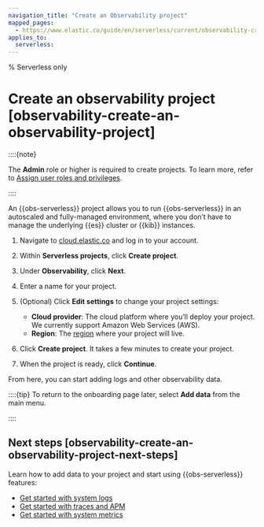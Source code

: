 ```yaml
---
navigation_title: "Create an Observability project"
mapped_pages:
  - https://www.elastic.co/guide/en/serverless/current/observability-create-an-observability-project.html
applies_to:
  serverless:
---
```


% Serverless only

# Create an observability project [observability-create-an-observability-project]


::::{note}

The **Admin** role or higher is required to create projects. To learn more, refer to [Assign user roles and privileges](../../../deploy-manage/users-roles/cloud-organization/manage-users.md#general-assign-user-roles).

::::


An {{obs-serverless}} project allows you to run {{obs-serverless}} in an autoscaled and fully-managed environment, where you don’t have to manage the underlying {{es}} cluster or {{kib}} instances.

1. Navigate to [cloud.elastic.co](https://cloud.elastic.co/) and log in to your account.
2. Within **Serverless projects**, click **Create project**.
3. Under **Observability**, click **Next**.
4. Enter a name for your project.
5. (Optional) Click **Edit settings** to change your project settings:

    * **Cloud provider**: The cloud platform where you’ll deploy your project. We currently support Amazon Web Services (AWS).
    * **Region**: The [region](../../../deploy-manage/deploy/elastic-cloud/regions.md) where your project will live.

6. Click **Create project**. It takes a few minutes to create your project.
7. When the project is ready, click **Continue**.

From here, you can start adding logs and other observability data.

::::{tip}
To return to the onboarding page later, select **Add data** from the main menu.

::::



## Next steps [observability-create-an-observability-project-next-steps]

Learn how to add data to your project and start using {{obs-serverless}} features:

* [Get started with system logs](../logs/get-started-with-system-logs.md)
* [Get started with traces and APM](../apps/get-started-with-apm.md)
* [Get started with system metrics](../infra-and-hosts/get-started-with-system-metrics.md)
